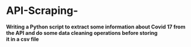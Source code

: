 # API-Scraping-

**Writing a Python script to extract some information about Covid 17 from the API and do some data cleaning operations before storing it in a csv file**

